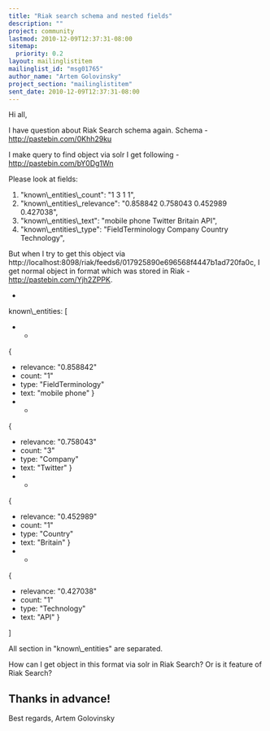 ```yaml
---
title: "Riak search schema and nested fields"
description: ""
project: community
lastmod: 2010-12-09T12:37:31-08:00
sitemap:
  priority: 0.2
layout: mailinglistitem
mailinglist_id: "msg01765"
author_name: "Artem Golovinsky"
project_section: "mailinglistitem"
sent_date: 2010-12-09T12:37:31-08:00
---
```



Hi all,

I have question about Riak Search schema again. Schema -
http://pastebin.com/0Khh29ku

I make query to find object via solr I get following -
http://pastebin.com/bY0Dg1Wn

Please look at fields:


 1. "known\\_entities\\_count": "1 3 1 1",
 2. "known\\_entities\\_relevance": "0.858842 0.758043 0.452989 0.427038",
 3. "known\\_entities\\_text": "mobile phone Twitter Britain API",
 4. "known\\_entities\\_type": "FieldTerminology Company Country Technology",


But when I try to get this object via
http://localhost:8098/riak/feeds6/017925890e696568f4447b1ad720fa0c, I get
normal object in format which was stored in Riak -
http://pastebin.com/Yjh2ZPPK.

-
known\\_entities: [

 - -
 {
 - relevance: "0.858842"
 - count: "1"
 - type: "FieldTerminology"
 - text: "mobile phone"
 }
 - -
 {
 - relevance: "0.758043"
 - count: "3"
 - type: "Company"
 - text: "Twitter"
 }
 - -
 {
 - relevance: "0.452989"
 - count: "1"
 - type: "Country"
 - text: "Britain"
 }
 - -
 {
 - relevance: "0.427038"
 - count: "1"
 - type: "Technology"
 - text: "API"
 }

]


All section in "known\\_entities" are separated.

How can I get object in this format via solr in Riak Search? Or is it
feature of Riak Search?

Thanks in advance!
--
Best regards,
Artem Golovinsky
